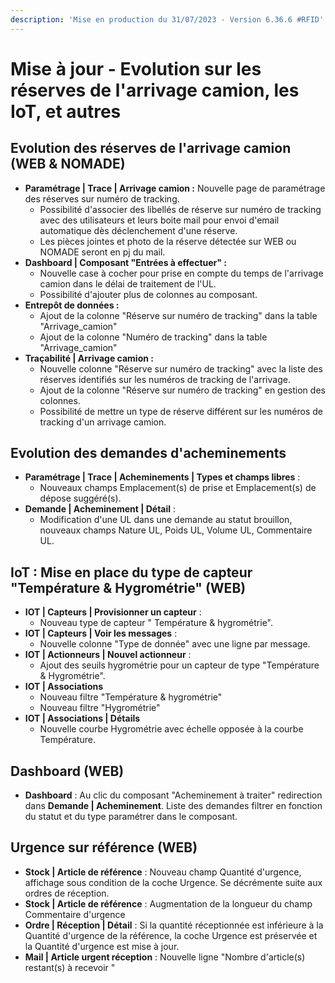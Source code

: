 ```yaml
---
description: 'Mise en production du 31/07/2023 - Version 6.36.6 #RFID'
---
```


# Mise à jour - Evolution sur les réserves de l'arrivage camion, les IoT,  et autres

## Evolution des réserves de l'arrivage camion (WEB & NOMADE)

* **Paramétrage | Trace | Arrivage camion :** Nouvelle page de paramétrage des réserves sur numéro de tracking.
  * Possibilité d'associer des libellés de réserve sur numéro de tracking avec des utilisateurs et leurs boite mail pour envoi d'email automatique dès déclenchement d'une réserve.&#x20;
  * Les pièces jointes et photo de la réserve détectée sur WEB ou NOMADE seront en pj du mail.&#x20;
* **Dashboard | Composant "Entrées à effectuer" :**&#x20;
  * Nouvelle case à cocher pour prise en compte du temps de l'arrivage camion dans le délai de traitement de l'UL.&#x20;
  * Possibilité d'ajouter plus de colonnes au composant.&#x20;
* **Entrepôt de données :**&#x20;
  * Ajout de la colonne "Réserve sur numéro de tracking" dans la table "Arrivage\_camion"
  * Ajout de la colonne "Numéro de tracking" dans la table "Arrivage\_camion"
* **Traçabilité | Arrivage camion :**
  * Nouvelle colonne "Réserve sur numéro de tracking" avec la liste des réserves identifiés sur les numéros de tracking de l'arrivage.
  * Ajout de la colonne "Réserve sur numéro de tracking" en gestion des colonnes.&#x20;
  * Possibilité de mettre un type de réserve différent sur les numéros de tracking d'un arrivage camion.&#x20;



## Evolution des demandes d'acheminements

* **Paramétrage | Trace | Acheminements | Types et champs libres** :&#x20;
  * Nouveaux champs Emplacement(s) de prise et Emplacement(s) de dépose suggéré(s).
* **Demande | Acheminement | Détail** :&#x20;
  * Modification d'une UL dans une demande au statut brouillon, nouveaux champs Nature UL, Poids UL, Volume UL, Commentaire UL.



## IoT : Mise en place du type de capteur "Température & Hygrométrie" (WEB)&#x20;

* **IOT | Capteurs | Provisionner un capteur** :&#x20;
  * Nouveau type de capteur " Température & hygrométrie".
* **IOT | Capteurs | Voir les messages** :&#x20;
  * Nouvelle colonne "Type de donnée" avec une ligne par message.&#x20;
* **IOT | Actionneurs | Nouvel actionneur** :&#x20;
  * Ajout des seuils hygrométrie pour un capteur de type "Température & Hygrométrie".
* **IOT | Associations**&#x20;
  * Nouveau filtre "Température & hygrométrie"
  * Nouveau filtre "Hygrométrie"
* **IOT | Associations | Détails**
  * Nouvelle courbe Hygrométrie avec échelle opposée à la courbe Température.

## Dashboard (WEB)

* **Dashboard** : Au clic du composant "Acheminement à traiter" redirection dans **Demande | Acheminement**. Liste des demandes filtrer en fonction du statut et du type paramétrer dans le composant.

## Urgence sur référence (WEB)

* **Stock | Article de référence** : Nouveau champ Quantité d'urgence, affichage sous condition de la coche Urgence. Se décrémente suite aux ordres de réception.
* **Stock | Article de référence** : Augmentation de la longueur du champ Commentaire d'urgence
* **Ordre | Réception | Détail** : Si la quantité réceptionnée est inférieure à la Quantité d'urgence de la référence, la coche Urgence est préservée et la Quantité d'urgence est mise à jour.
* **Mail | Article urgent réception** : Nouvelle ligne "Nombre d'article(s) restant(s) à recevoir "
